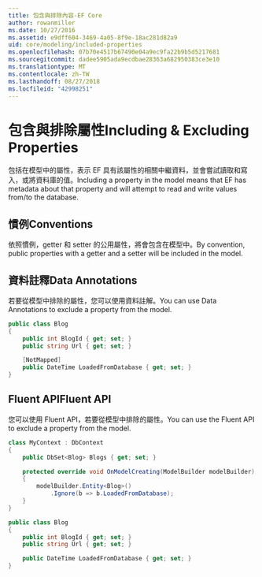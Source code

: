 ```yaml
---
title: 包含與排除內容-EF Core
author: rowanmiller
ms.date: 10/27/2016
ms.assetid: e9dff604-3469-4a05-8f9e-18ac281d82a9
uid: core/modeling/included-properties
ms.openlocfilehash: 07b70e4517b67490e04a9ec9fa22b9b5d5217681
ms.sourcegitcommit: dadee5905ada9ecdbae28363a682950383ce3e10
ms.translationtype: MT
ms.contentlocale: zh-TW
ms.lasthandoff: 08/27/2018
ms.locfileid: "42998251"
---
```

# <a name="including--excluding-properties"></a><span data-ttu-id="a69ef-102">包含與排除屬性</span><span class="sxs-lookup"><span data-stu-id="a69ef-102">Including & Excluding Properties</span></span>

<span data-ttu-id="a69ef-103">包括在模型中的屬性，表示 EF 具有該屬性的相關中繼資料，並會嘗試讀取和寫入，或將資料庫的值。</span><span class="sxs-lookup"><span data-stu-id="a69ef-103">Including a property in the model means that EF has metadata about that property and will attempt to read and write values from/to the database.</span></span>

## <a name="conventions"></a><span data-ttu-id="a69ef-104">慣例</span><span class="sxs-lookup"><span data-stu-id="a69ef-104">Conventions</span></span>

<span data-ttu-id="a69ef-105">依照慣例，getter 和 setter 的公用屬性，將會包含在模型中。</span><span class="sxs-lookup"><span data-stu-id="a69ef-105">By convention, public properties with a getter and a setter will be included in the model.</span></span>

## <a name="data-annotations"></a><span data-ttu-id="a69ef-106">資料註釋</span><span class="sxs-lookup"><span data-stu-id="a69ef-106">Data Annotations</span></span>

<span data-ttu-id="a69ef-107">若要從模型中排除的屬性，您可以使用資料註解。</span><span class="sxs-lookup"><span data-stu-id="a69ef-107">You can use Data Annotations to exclude a property from the model.</span></span>

<!-- [!code-csharp[Main](samples/core/Modeling/DataAnnotations/Samples/IgnoreProperty.cs?highlight=6)] -->
``` csharp
public class Blog
{
    public int BlogId { get; set; }
    public string Url { get; set; }

    [NotMapped]
    public DateTime LoadedFromDatabase { get; set; }
}
```

## <a name="fluent-api"></a><span data-ttu-id="a69ef-108">Fluent API</span><span class="sxs-lookup"><span data-stu-id="a69ef-108">Fluent API</span></span>

<span data-ttu-id="a69ef-109">您可以使用 Fluent API，若要從模型中排除的屬性。</span><span class="sxs-lookup"><span data-stu-id="a69ef-109">You can use the Fluent API to exclude a property from the model.</span></span>

<!-- [!code-csharp[Main](samples/core/Modeling/FluentAPI/Samples/IgnoreProperty.cs?highlight=7,8)] -->
``` csharp
class MyContext : DbContext
{
    public DbSet<Blog> Blogs { get; set; }

    protected override void OnModelCreating(ModelBuilder modelBuilder)
    {
        modelBuilder.Entity<Blog>()
            .Ignore(b => b.LoadedFromDatabase);
    }
}

public class Blog
{
    public int BlogId { get; set; }
    public string Url { get; set; }

    public DateTime LoadedFromDatabase { get; set; }
}
```
